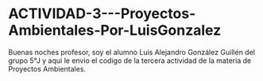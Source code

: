 # ACTIVIDAD-3---Proyectos-Ambientales-Por-LuisGonzalez
Buenas noches profesor, soy el alumno Luis Alejandro González Guillén del grupo 5°J y aqui le envio el codigo de la tercera actividad de la materia de Proyectos Ambientales.
